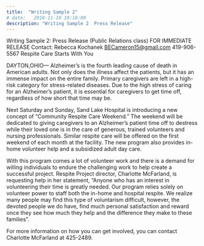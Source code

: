 ```yaml
---
title:  "Writing Sample 2"
# date:   2018-11-10 10:18:00
description: "Writing Sample 2  Press Release"
---
```


Writing Sample 2: Press Release (Public Relations class) 
FOR IMMEDIATE RELEASE
Contact: Rebecca Kochanek
BECameron15@gmail.com
419-906-5567
Respite Care Starts With You 
 
DAYTON,OHIO— Alzheimer’s is the fourth leading cause of death in American adults. Not only does the illness affect the patients, but it has an immense impact on the entire family. Primary caregivers are left in a high-risk category for stress-related diseases. Due to the high stress of caring for an Alzheimer’s patient, it is essential for caregivers to get time off, regardless of how short that time may be. 

Next Saturday and Sunday, Sand Lake Hospital is introducing a new concept of “Community Respite Care Weekend.” The weekend will be dedicated to giving caregivers to an Alzheimer’s patient time off to destress while their loved one is in the care of generous, trained volunteers and nursing professionals. Similar respite care will be offered on the first weekend of each month at the facility. The new program also provides in-home volunteer help and a subsidized adult day care. 

With this program comes a lot of volunteer work and there is a demand for willing individuals to endure the challenging work to help create a successful project. Respite Project director, Charlotte McFarland, is requesting help in her statement, “Anyone who has an interest in volunteering their time is greatly needed. Our program relies solely on volunteer power to staff both the in-home and hospital respite. We realize many people may find this type of voluntarism difficult, however, the devoted people we do have, find much personal satisfaction and reward once they see how much they help and the difference they make to these families”.

For more information on how you can get involved, you can contact Charlotte McFarland at 425-2489.


